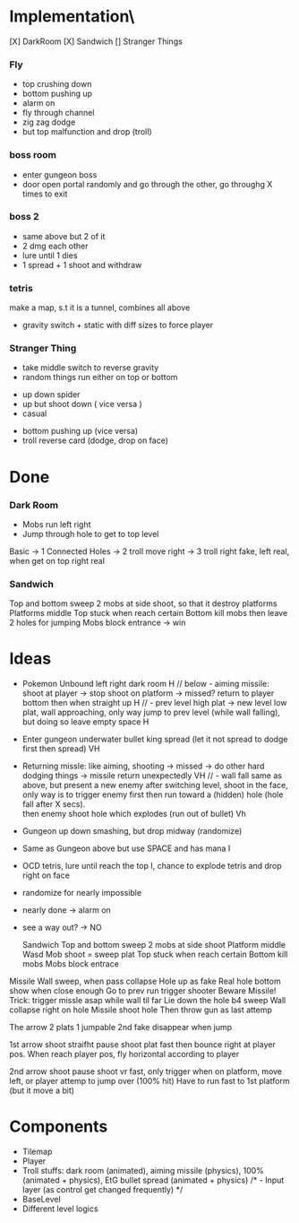 # Implementation\
[X] DarkRoom
[X] Sandwich
[] Stranger Things


### Fly
- top crushing down 
- bottom pushing up
- alarm on
- fly through channel
- zig zag dodge 
- but top malfunction and drop (troll)

### boss room 
- enter gungeon boss
- door open portal randomly and go through the other, go throughg X times to exit  

### boss 2 
- same above but 2 of it 
- 2 dmg each other 
- lure until 1 dies 
- 1 spread + 1 shoot and withdraw 

### tetris
 



make a map, s.t it is a tunnel, combines all above 
- gravity switch + static with diff sizes to force player 

### Stranger Thing
- take middle switch to reverse gravity
- random things run either on top or bottom
+ up down spider
+ up but shoot down ( vice versa )
+ casual 
- bottom pushing up (vice versa)
- troll reverse card  (dodge, drop on face) 

# Done

### Dark Room 
- Mobs run left right 
- Jump through hole to get to top level

Basic -> 1 Connected Holes -> 2 troll move right -> 3 troll right fake, left real, when get on top right real

### Sandwich
Top and bottom sweep
2 mobs at side shoot, so that it destroy platforms 
Platforms middle 
Top stuck when reach certain 
Bottom kill mobs then leave 2 holes for jumping
Mobs block entrance -> win

# Ideas 

- Pokemon Unbound left right dark room   H
// below - aiming missile: shoot at player -> stop shoot on platform -> missed? return to player bottom then when straight up   H 
// - prev level high plat -> new level low plat, wall approaching, only way jump to prev level (while wall falling),
but doing so leave empty space H    

- Enter gungeon underwater bullet king spread (let it not spread to dodge first then spread)    VH  
- Returning missle: like aiming, shooting -> missed -> do other hard dodging things -> missile return unexpectedly  VH
// - wall fall same as above, but present a new enemy after switching level, shoot in the face, 
only way is to trigger enemy first then run toward a (hidden) hole (hole fall after X secs).  
then enemy shoot hole which explodes (run out of bullet) Vh  
- Gungeon up down smashing, but drop midway (randomize)

- Same as Gungeon above but use SPACE and has mana I
- OCD tetris, lure until reach the top I, chance to explode tetris and drop right on face 


- randomize for nearly impossible 
- nearly done -> alarm on  
- see a way out? -> NO 





 

  Sandwich 
Top and bottom sweep
2 mobs at side shoot 
Platform middle
Wasd 
Mob shoot = sweep plat 
Top stuck when reach certain 
Bottom kill mobs
Mobs block entrace

Missile
Wall sweep, when pass collapse 
Hole up as fake
Real hole bottom show when close enough 
Go to prev run trigger shooter
Beware Missile! 
Trick: trigger missle asap while wall til far
Lie down the hole b4 sweep
Wall collapse right on hole
Missile shoot hole
Then throw gun as last attemp

The arrow
2 plats 
1 jumpable 2nd fake disappear when jump 

1st arrow shoot straifht pause shoot plat fast then bounce right at player pos. When reach player pos, fly horizontal according to player

2nd arrow shoot pause shoot vr fast, only trigger when on platform, move left, or player attemp to jump over (100% hit) 
Have to run fast to 1st platform (but it move a bit)


# Components  
- Tilemap  
- Player   
- Troll stuffs: dark room (animated), aiming missile (physics), 100% (animated + physics), EtG bullet spread (animated + physics) 
/* - Input layer (as control get changed frequently)    */
- BaseLevel   
- Different level logics


